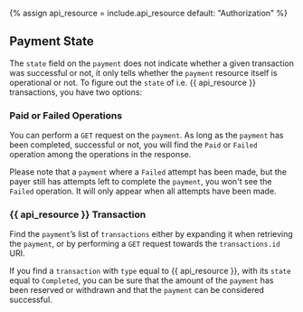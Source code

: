 {% assign api_resource = include.api_resource default: "Authorization" %} 

## Payment State

The `state` field on the `payment` does not indicate whether a
given transaction was successful or not, it only tells whether the
`payment` resource itself is operational or not. To figure out
the `state` of i.e. {{ api_resource }} transactions, you have two options:

### Paid or Failed Operations

You can perform a `GET` request on the `payment`. As long as the
`payment` has been completed, successful or not, you will find the
`Paid` or `Failed` operation among the operations in the response. 

Please note that a `payment` where a `Failed` attempt has been made,
but the payer still has attempts left to complete the `payment`, you
won't see the `Failed` operation. It will only appear when all attempts have
been made.

### {{ api_resource }} Transaction

Find the `payment`’s list of `transactions` either by expanding
it when retrieving the `payment`, or by performing a `GET`
request towards the `transactions.id` URI.

If you find a `transaction` with `type` equal to {{ api_resource }}, with its
`state` equal to `Completed`, you can be sure that the amount of the `payment`
has been reserved or withdrawn and that the `payment` can be considered
successful.